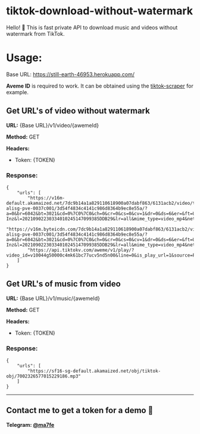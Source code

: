 # tiktok-download-without-watermark

Hello! 👋 This is fast private API to download music and videos without watermark from TikTok.

# Usage:

Base URL: https://still-earth-46953.herokuapp.com/

**Aveme ID** is required to work. It can be obtained using the [tiktok-scraper](https://github.com/drawrowfly/tiktok-scraper) for example.

## Get URL's of video without watermark 
**URL:** {Base URL}/v1/video/{awemeId}

**Method:** GET

**Headers:**

* Token: {TOKEN}

### Response:
```
{
    "urls": [
        "https://v16m-default.akamaized.net/7dc9b14a1a829110618900a07dabf863/6131acb2/video/tos/alisg/tos-alisg-pve-0037c001/3d54f4834c4141c986d8364b9ec8e55a/?a=0&br=6042&bt=3021&cd=0%7C0%7C0&ch=0&cr=0&cs=0&cv=1&dr=0&ds=6&er=&ft=UC2fP_b3aGh-Inz&l=20210902230334010245147099385DDB29&lr=all&mime_type=video_mp4&net=0&pl=0&qs=0&rc=M3FnOGY6ZjRuNzMzODczNEApZjY6OjZkO2UzN2g8PDwzNGctMmtzcjRfM2pgLS1kMS1zczNfMC0tYF4xXy8yXl40YmE6Yw%3D%3D&vl=&vr=",
        "https://v16m.byteicdn.com/7dc9b14a1a829110618900a07dabf863/6131acb2/video/tos/alisg/tos-alisg-pve-0037c001/3d54f4834c4141c986d8364b9ec8e55a/?a=0&br=6042&bt=3021&cd=0%7C0%7C0&ch=0&cr=0&cs=0&cv=1&dr=0&ds=6&er=&ft=UC2fP_b3aGh-Inz&l=20210902230334010245147099385DDB29&lr=all&mime_type=video_mp4&net=0&pl=0&qs=0&rc=M3FnOGY6ZjRuNzMzODczNEApZjY6OjZkO2UzN2g8PDwzNGctMmtzcjRfM2pgLS1kMS1zczNfMC0tYF4xXy8yXl40YmE6Yw%3D%3D&vl=&vr=",
        "https://api.tiktokv.com/aweme/v1/play/?video_id=v10044g50000c4mk61bc77ucv5nd5n00&line=0&is_play_url=1&source=PackSourceEnum_AWEME_DETAIL&file_id=1d0e979a9ae5420bb48aac3070733bc6"
    ]
}
```

## Get URL's of music from video 
**URL:** {Base URL}/v1/music/{awemeId}

**Method:** GET

**Headers:**

* Token: {TOKEN}

### Response:
```
{
    "urls": [
        "https://sf16-sg-default.akamaized.net/obj/tiktok-obj/7002326577015229186.mp3"
    ]
}
```
---
## Contact me to get a token for a demo 🦋

**Telegram: [@ma7fe](https://t.me/ma7fe)**
